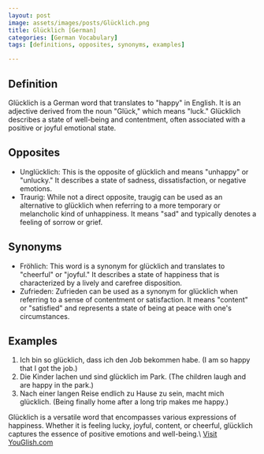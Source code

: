 ```yaml
---
layout: post
image: assets/images/posts/Glücklich.png
title: Glücklich [German]
categories: [German Vocabulary]
tags: [definitions, opposites, synonyms, examples]

---
```


## Definition

Glücklich is a German word that translates to "happy" in English. It is an adjective derived from the noun "Glück," which means "luck." Glücklich describes a state of well-being and contentment, often associated with a positive or joyful emotional state.

## Opposites

- Unglücklich: This is the opposite of glücklich and means "unhappy" or "unlucky." It describes a state of sadness, dissatisfaction, or negative emotions.
- Traurig: While not a direct opposite, traugig can be used as an alternative to glücklich when referring to a more temporary or melancholic kind of unhappiness. It means "sad" and typically denotes a feeling of sorrow or grief.

## Synonyms

- Fröhlich: This word is a synonym for glücklich and translates to "cheerful" or "joyful." It describes a state of happiness that is characterized by a lively and carefree disposition.
- Zufrieden: Zufrieden can be used as a synonym for glücklich when referring to a sense of contentment or satisfaction. It means "content" or "satisfied" and represents a state of being at peace with one's circumstances.

## Examples

1. Ich bin so glücklich, dass ich den Job bekommen habe. (I am so happy that I got the job.)
2. Die Kinder lachen und sind glücklich im Park. (The children laugh and are happy in the park.)
3. Nach einer langen Reise endlich zu Hause zu sein, macht mich glücklich. (Being finally home after a long trip makes me happy.)

Glücklich is a versatile word that encompasses various expressions of happiness. Whether it is feeling lucky, joyful, content, or cheerful, glücklich captures the essence of positive emotions and well-being.\ <a id="yg-widget-0" class="youglish-widget" data-query="Glücklich" data-lang="german" data-components="8412" data-auto-start="0" data-bkg-color="theme_light" data-title="How%20to%20pronounce%20Glücklich%20in%20German"  rel="nofollow" href="https://youglish.com">Visit YouGlish.com</a><script async src="https://youglish.com/public/emb/widget.js" charset="utf-8"></script>